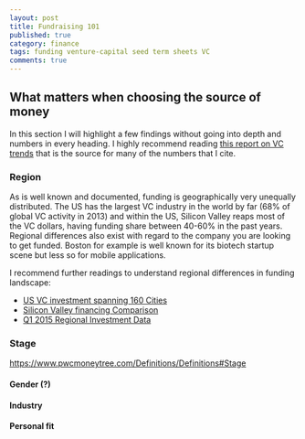```yaml
---
layout: post
title: Fundraising 101
published: true
category: finance
tags: funding venture-capital seed term sheets VC
comments: true
---
```


## What matters when choosing the source of money

In this section I will highlight a few findings without going into depth and numbers in every heading. I highly recommend reading [this report on VC trends](http://www.ey.com/Publication/vwLUAssets/Global_venture_capital_insights_and_trends_2014/$FILE/EY_Global_VC_insights_and_trends_report_2014.pdf) that is the source for many of the numbers that I cite. 

### Region

As is well known and documented, funding is geographically very unequally distributed. The US has the largest VC industry in the world by far (68% of global VC activity in 2013) and within the US, Silicon Valley reaps most of the VC dollars, having funding share between 40-60% in the past years. Regional differences also exist with regard to the company you are looking to get funded. Boston for example is well known for its biotech startup scene but less so for mobile applications. 

I recommend further readings to understand regional differences in funding landscape:

* [US VC investment spanning 160 Cities](http://nvca.org/pressreleases/u-s-venture-capital-investment-spanned-160-cities-2014/)
* [Silicon Valley financing Comparison](https://www.cbinsights.com/blog/silicon-valley-financing-comparison/)
* [Q1 2015 Regional Investment Data](http://nvca.org/?ddownload=1841)

### Stage



https://www.pwcmoneytree.com/Definitions/Definitions#Stage


#### Gender (?)

#### Industry

#### Personal fit





<!-- [link](http://techcrunch.com/2015/06/08/lessons-from-a-study-of-perfect-pitch-decks-vcs-spend-an-average-of-3-minutes-44-seconds-on-them/) -->